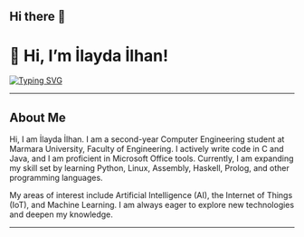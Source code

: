 ## Hi there 👋

<!--
**Ilayda828/Ilayda828** is a ✨ _special_ ✨ repository because its `README.md` (this file) appears on your GitHub profile.

Here are some ideas to get you started:

- 🔭 I’m currently working on ...
- 🌱 I’m currently learning ...
- 👯 I’m looking to collaborate on ...
- 🤔 I’m looking for help with ...
- 💬 Ask me about ...
- 📫 How to reach me: ...
- 😄 Pronouns: ...
- ⚡ Fun fact: ...
-->

# 👋 Hi, I’m İlayda İlhan!

[![Typing SVG](https://readme-typing-svg.demolab.com?font=Fira+Code&size=28&pause=1000&color=4CAF50&center=true&vCenter=true&width=600&lines=Hi,+I’m+İlayda+İlhan!;Computer+Engineering+Student;Coding+in+C+and+Java)](https://git.io/typing-svg)

---

## About Me

Hi, I am İlayda İlhan. I am a second-year Computer Engineering student at Marmara University, Faculty of Engineering. I actively write code in C and Java, and I am proficient in Microsoft Office tools. Currently, I am expanding my skill set by learning Python, Linux, Assembly, Haskell, Prolog, and other programming languages.

My areas of interest include Artificial Intelligence (AI), the Internet of Things (IoT), and Machine Learning. I am always eager to explore new technologies and deepen my knowledge.

---

